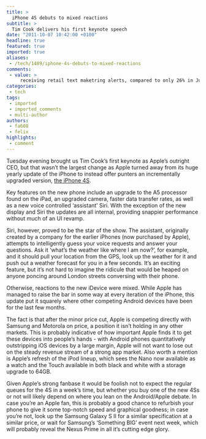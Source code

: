 ```yaml
---
title: >
  iPhone 4S debuts to mixed reactions
subtitle: >
  Tim Cook delivers his first keynote speech
date: "2011-10-07 10:42:00 +0100"
headline: true
featured: true
imported: true
aliases:
 - /tech/1489/iphone-4s-debuts-to-mixed-reactions
comments:
 - value: >
     receiving retail text maketring alerts, compared to only 26% in July 2009. Similarly, the number of mobile consumers who answered extremely interested climbed from 5% to 10% in the same time frame. This,Boh! men! you are going places!!! I am so so PROUD of your work!!! Fantastic!This<a href="http://biflbybu.com"> cploue</a> have taken it to a whole new level!!!! very original, especially the Bamenda piece, love their very unique invitation too! beautiful!!!!Take care dear and do not let even the skies be your stop point!!!!! keep it coming!!!
categories:
 - tech
tags:
 - imported
 - imported_comments
 - multi-author
authors:
 - fa608
 - felix
highlights:
 - comment
---
```


Tuesday evening brought us Tim Cook’s first keynote as Apple’s outright CEO, but that wasn’t the largest change as Apple turned away from its huge yearly update of the iPhone to instead offer punters an incrementally upgraded version, [the iPhone 4S](http://www.apple.com/uk/iphone/).

Key features on the new phone include an upgrade to the A5 processor found on the iPad, an upgraded camera, faster data transfer rates, as well as a new voice controlled ‘assistant’ Siri. With the exception of the new display and Siri the updates are all internal, providing snappier performance without much of an UI revamp.

Siri, however, proved to be the star of the show. The assistant, originally created by a company for the earlier iPhones (now purchased by Apple), attempts to intelligently guess your voice requests and answer your questions. Ask it ‘what’s the weather like where I am now?’, for example, and it should pull your location from the GPS, look up the weather for it and push out a weather forecast for you in a few seconds. It’s an exciting feature, but it’s not hard to imagine the ridicule that would be heaped on anyone poncing around London streets conversing with their phone.

Otherwise, reactions to the new iDevice were mixed. While Apple has managed to raise the bar in some way at every iteration of the iPhone, this update put it squarely where other competing Android devices have been for the last few months.

The fact is that after the minor price cut, Apple is competing directly with Samsung and Motorola on price, a position it isn’t holding in any other markets. This is probably indicative of how important Apple finds it to get these devices into people’s hands - with Android phones quantitatively outstripping iOS devices by a large margin, Apple will not want to lose out on the steady revenue stream of a strong app market.
 Also worth a mention is Apple’s refresh of the iPod lineup, which sees the Nano now available as a watch and the Touch available in both black and white with a storage upgrade to 64GB.

Given Apple’s strong fanbase it would be foolish not to expect the regular queues for the 4S in a week’s time, but whether you buy one of the new 4Ss or not will likely depend on where you lean on the Android/Apple debate. In case you’re an Apple fan, this is probably a good chance to refurbish your phone to give it some top-notch speed and graphical goodness; in case you’re not, look up the Samsung Galaxy S II for a similar specification at a similar price, or wait for Samsung’s ‘Something BIG’ event next week, which will probably reveal the Nexus Prime in all it’s cutting edge glory.
